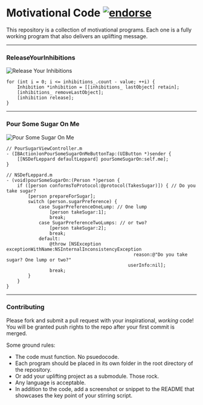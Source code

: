 # Motivational Code [![endorse](http://api.coderwall.com/modocache/endorsecount.png)](http://coderwall.com/modocache)

This repository is a collection of motivational programs.
Each one is a fully working program that also delivers
an uplifting message.

---

### ReleaseYourInhibitions

![Release Your Inhibitions](http://f.cl.ly/items/3i0j3x031V2z3z0J013v/ReleaseYourInhibitions.png)

    for (int i = 0; i <= inhibitions_.count - value; ++i) {
        Inhibition *inhibition = [[inhibitions_ lastObject] retain];
        [inhibitions_ removeLastObject];
        [inhibition release];
    }

---

### Pour Some Sugar On Me

![Pour Some Sugar On Me](http://f.cl.ly/items/2Q3h431S3N1t341T1b39/Screen%20Shot%202012-11-06%20at%201.42.41%20AM.png)

    // PourSugarViewController.m
    - (IBAction)onPourSomeSugarOnMeButtonTap:(UIButton *)sender {
        [[NSDefLeppard defaultLeppard] pourSomeSugarOn:self.me];
    }
    
    // NSDefLeppard.m
    - (void)pourSomeSugarOn:(Person *)person {
        if ([person conformsToProtocol:@protocol(TakesSugar)]) { // Do you take sugar?
            [person prepareForSugar];
            switch (person.sugarPreference) {
                case SugarPreferenceOneLump: // One lump
                    [person takeSugar:1];
                    break;
                case SugarPreferenceTwoLumps: // or two?
                    [person takeSugar:2];
                    break;
                default:
                    @throw [NSException exceptionWithName:NSInternalInconsistencyException
                                                   reason:@"Do you take sugar? One lump or two?"
                                                 userInfo:nil];
                    break;
            }
        }
    }

---

### Contributing

Please fork and submit a pull request with your inspirational,
*working* code! You will be granted push rights to the repo
after your first commit is merged.

Some ground rules:

- The code must function. No psuedocode.
- Each program should be placed in its own folder in the root
  directory of the repository.
- Or add your uplifting project as a submodule. Those rock.
- Any language is acceptable.
- In addition to the code, add a screenshot or snippet to the README that
  showcases the key point of your stirring script.
